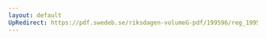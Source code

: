 ```yaml
---
layout: default
UpRedirect: https://pdf.swedeb.se/riksdagen-volumeG-pdf/199596/reg_199596/reg_199596_0089.pdf
---
```

